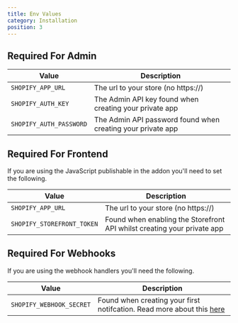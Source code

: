 ```yaml
---
title: Env Values
category: Installation
position: 3
---
```


## Required For Admin

| Value             | Description  | 
| -------------------| ------------- |
| `SHOPIFY_APP_URL`  | The url to your store (no https://)  |
| `SHOPIFY_AUTH_KEY`  | The Admin API key found when creating your private app |
| `SHOPIFY_AUTH_PASSWORD` | The Admin API password found when creating your private app |

## Required For Frontend

If you are using the JavaScript publishable in the addon you'll need to set the following.

| Value             | Description  | 
| -------------------| ------------- |
| `SHOPIFY_APP_URL`  | The url to your store (no https://)  |
| `SHOPIFY_STOREFRONT_TOKEN`  | Found when enabling the Storefront API whilst creating your private app  |

## Required For Webhooks

If you are using the webhook handlers you'll need the following.

| Value             | Description  | 
| -------------------| ------------- |
| `SHOPIFY_WEBHOOK_SECRET`  | Found when creating your first notifcation. Read more about this [here](/cms/webhooks)  |

